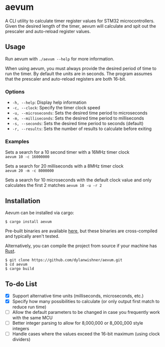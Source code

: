 # aevum
A CLI utility to calculate timer register values for STM32 microcontrollers. Given the desired length of the timer, aevum will calculate and spit out the prescaler and auto-reload register values.

## Usage
Run aevum with `./aevum --help` for more information.

When using aevum, you must always provide the desired period of time to run the timer. By default the units are in seconds. The program assumes that the prescaler and auto-reload registers are both 16-bit.

### Options
* `-h, --help`: Display help information
* `-c, --clock`: Specify the timer clock speed
* `-u, --microseconds`: Sets the desired time period to microseconds
* `-m, --milliseconds`: Sets the desired time period to milliseconds
* `-s, --seconds`: Sets the desired time period to seconds (default)
* `-r, --results`: Sets the number of results to calculate before exiting

### Examples
Sets a search for a 10 second timer with a 16MHz timer clock  
`aevum 10 -c 16000000`      

Sets a search for 20 milliseconds with a 8MHz timer clock  
`aevum 20 -m -c 8000000` 

Sets a search for 10 microseconds with the default clock value and only calculates the first 2 matches
`aevum 10 -u -r 2`

## Installation
Aevum can be installed via cargo:

`$ cargo install aevum`

Pre-built binaries are available [here](https://github.com/dylanwishner/aevum/releases), but these binaries are cross-compiled and typically aren't tested.

Alternatively, you can compile the project 
from source if your machine has [Rust](https://www.rust-lang.org/tools/install).
```
$ git clone https://github.com/dylanwishner/aevum.git
$ cd aevum
$ cargo build
```

## To-do List
- [x] Support alternative time units (milliseconds, microseconds, etc.)
- [x] Specify how many possibilities to calculate (or only output first match to reduce run time)
- [ ] Allow the default parameters to be changed in case you frequently work with the same MCU
- [ ] Better integer parsing to allow for 8,000,000 or 8_000_000 style integers
- [ ] Handle cases where the values exceed the 16-bit maximum (using clock dividers)